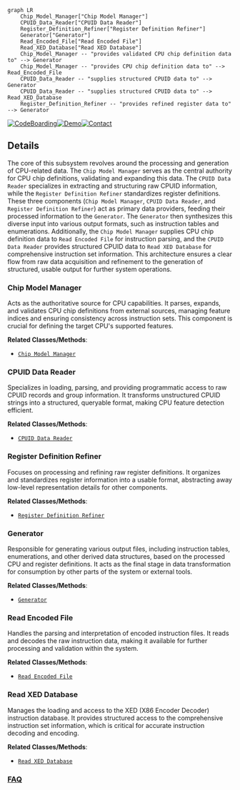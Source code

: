 ```mermaid
graph LR
    Chip_Model_Manager["Chip Model Manager"]
    CPUID_Data_Reader["CPUID Data Reader"]
    Register_Definition_Refiner["Register Definition Refiner"]
    Generator["Generator"]
    Read_Encoded_File["Read Encoded File"]
    Read_XED_Database["Read XED Database"]
    Chip_Model_Manager -- "provides validated CPU chip definition data to" --> Generator
    Chip_Model_Manager -- "provides CPU chip definition data to" --> Read_Encoded_File
    CPUID_Data_Reader -- "supplies structured CPUID data to" --> Generator
    CPUID_Data_Reader -- "supplies structured CPUID data to" --> Read_XED_Database
    Register_Definition_Refiner -- "provides refined register data to" --> Generator
```

[![CodeBoarding](https://img.shields.io/badge/Generated%20by-CodeBoarding-9cf?style=flat-square)](https://github.com/CodeBoarding/GeneratedOnBoardings)[![Demo](https://img.shields.io/badge/Try%20our-Demo-blue?style=flat-square)](https://www.codeboarding.org/demo)[![Contact](https://img.shields.io/badge/Contact%20us%20-%20contact@codeboarding.org-lightgrey?style=flat-square)](mailto:contact@codeboarding.org)

## Details

The core of this subsystem revolves around the processing and generation of CPU-related data. The `Chip Model Manager` serves as the central authority for CPU chip definitions, validating and expanding this data. The `CPUID Data Reader` specializes in extracting and structuring raw CPUID information, while the `Register Definition Refiner` standardizes register definitions. These three components (`Chip Model Manager`, `CPUID Data Reader`, and `Register Definition Refiner`) act as primary data providers, feeding their processed information to the `Generator`. The `Generator` then synthesizes this diverse input into various output formats, such as instruction tables and enumerations. Additionally, the `Chip Model Manager` supplies CPU chip definition data to `Read Encoded File` for instruction parsing, and the `CPUID Data Reader` provides structured CPUID data to `Read XED Database` for comprehensive instruction set information. This architecture ensures a clear flow from raw data acquisition and refinement to the generation of structured, usable output for further system operations.

### Chip Model Manager
Acts as the authoritative source for CPU capabilities. It parses, expands, and validates CPU chip definitions from external sources, managing feature indices and ensuring consistency across instruction sets. This component is crucial for defining the target CPU's supported features.


**Related Classes/Methods**:

- <a href="https://github.com/intelxed/xed/blob/main/pysrc/chipmodel.py" target="_blank" rel="noopener noreferrer">`Chip Model Manager`</a>


### CPUID Data Reader
Specializes in loading, parsing, and providing programmatic access to raw CPUID records and group information. It transforms unstructured CPUID strings into a structured, queryable format, making CPU feature detection efficient.


**Related Classes/Methods**:

- <a href="https://github.com/intelxed/xed/blob/main/pysrc/cpuid_rdr.py" target="_blank" rel="noopener noreferrer">`CPUID Data Reader`</a>


### Register Definition Refiner
Focuses on processing and refining raw register definitions. It organizes and standardizes register information into a usable format, abstracting away low-level representation details for other components.


**Related Classes/Methods**:

- <a href="https://github.com/intelxed/xed/blob/main/pysrc/refine_regs.py" target="_blank" rel="noopener noreferrer">`Register Definition Refiner`</a>


### Generator
Responsible for generating various output files, including instruction tables, enumerations, and other derived data structures, based on the processed CPU and register definitions. It acts as the final stage in data transformation for consumption by other parts of the system or external tools.


**Related Classes/Methods**:

- <a href="https://github.com/intelxed/xed/blob/main/pysrc/classifier.py" target="_blank" rel="noopener noreferrer">`Generator`</a>


### Read Encoded File
Handles the parsing and interpretation of encoded instruction files. It reads and decodes the raw instruction data, making it available for further processing and validation within the system.


**Related Classes/Methods**:

- <a href="https://github.com/intelxed/xed/blob/main/pysrc/read-encfile.py" target="_blank" rel="noopener noreferrer">`Read Encoded File`</a>


### Read XED Database
Manages the loading and access to the XED (X86 Encoder Decoder) instruction database. It provides structured access to the comprehensive instruction set information, which is critical for accurate instruction decoding and encoding.


**Related Classes/Methods**:

- <a href="https://github.com/intelxed/xed/blob/main/pysrc/read_xed_db.py" target="_blank" rel="noopener noreferrer">`Read XED Database`</a>




### [FAQ](https://github.com/CodeBoarding/GeneratedOnBoardings/tree/main?tab=readme-ov-file#faq)